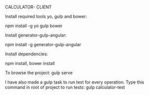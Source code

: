 CALCULATOR- CLIENT

Install required tools yo, gulp and bower:

npm install -g yo gulp bower

Install generator-gulp-angular:

npm install -g generator-gulp-angular

Install dependencies:

npm install, bower install

To browse the project:
gulp serve

I have also made a gulp task to run test for every operation. Type this command in root of project to run tests:
gulp calculator-test